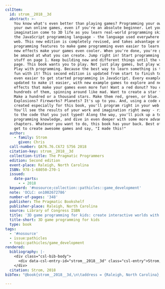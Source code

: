 ```yaml
---
cslItem:
  id: strom__2018__3d
  abstract: >-
    You know what's even better than playing games? Programming your own! Make
    your own online games, even if you're an absolute beginner. Let your
    imagination come to 3D life as you learn real-world programming skills with
    the JavaScript programming language - the language used everywhere on the
    web. This new edition is completely revised, and takes advantage of new
    programming features to make game programming even easier to learn. Plus,
    new effects make your games even cooler. When you're done, you're going to
    be amazed at what you can create. Jump right in! Start programming cool
    stuff on page 1. Keep building new and different things until the very last
    page. This book wants you to play. Not just play games, but play with code.
    Play with programming. Because the best way to learn something is to have
    fun with it! This second edition is updated from start to finish to make it
    even easier to get started programming in JavaScript. Every example has been
    updated to make it easier, with new example games to explore and new 3D
    effects that make your games even more fun! Want a red donut? You can make
    hundreds of them, spinning around like mad. Want to create a star field?
    Make a hundred or a thousand stars. Make them red, green, or blue.
    Explosions? Fireworks? Planets? It's up to you. And, using a code editor
    created especially for this book, you'll program right in your web browser.
    You'll see the results of your work and imagination right away - right next
    to the code that you just typed! Along the way, you'll pick up a ton of
    programming knowledge, and dive in even deeper with some more advanced
    chapters. Whatever you want to do, this book has your back. Best of all, you
    get to create awesome games and say, "I made this!"
  author:
    - family: Strom
      given: Chris
  call-number: QA76.76.C672 S756 2018
  citation-key: strom__2018__3d
  collection-title: The Pragmatic Programmers
  edition: Second edition
  event-place: Raleigh, North Carolina
  ISBN: 978-1-68050-270-1
  issued:
    date-parts:
      - - 2018
  keyword: '#nosource;collection::pathicles::game_development'
  note: 'OCLC: on1002672786'
  number-of-pages: '348'
  publisher: The Pragmatic Bookshelf
  publisher-place: Raleigh, North Carolina
  source: Library of Congress ISBN
  title: '3D game programming for kids: create interactive worlds with JavaScript'
  title-short: 3D game programming for kids
  type: book
tags:
  - '#nosource'
  - issue:pathicles
  - topic:pathicles/game_development
rendered:
  bibliography: |-
    <div class="csl-bib-body">
      <div data-csl-entry-id="strom__2018__3d" class="csl-entry">Strom, C. 2018 <i>3D game programming for kids: create interactive worlds with JavaScript</i>. Second edition. Raleigh, North Carolina: The Pragmatic Bookshelf (The Pragmatic Programmers).</div>
    </div>
  citation: Strom, 2018
bibTex: "@book{strom__2018__3d,\n\taddress = {Raleigh, North Carolina},\n\tauthor = {Strom, Chris},\n\tseries = {The {Pragmatic} {Programmers}},\n\tedition = {Second edition},\n\tyear = {2018},\n\tnote = {OCLC: on1002672786},\n\tpublisher = {The Pragmatic Bookshelf},\n\ttitle = {3D game programming for kids: create interactive worlds with {JavaScript}},\n}\n\n"

---
```

